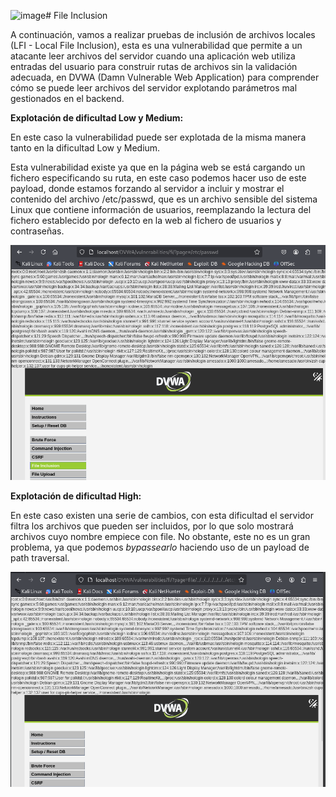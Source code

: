 ![image](https://github.com/user-attachments/assets/5ea3bb26-a464-40aa-a808-e48e05546a4d)# File Inclusion

A continuación, vamos a realizar pruebas de inclusión de archivos locales (LFI - Local File Inclusion), esta es una vulnerabilidad que permite a un atacante leer archivos del servidor cuando una aplicación web utiliza entradas del usuario para construir rutas de archivos sin la validación adecuada, en DVWA (Damn Vulnerable Web Application) para comprender cómo se puede leer archivos del servidor explotando parámetros mal gestionados en el backend.

**Explotación de dificultad Low y Medium:**

En este caso la vulnerabilidad puede ser explotada de la misma manera tanto en la dificultad Low y Medium.

Esta vulnerabilidad existe ya que en la página web se está cargando un fichero especificando su ruta, en este caso podemos hacer uso de este payload, donde estamos forzando al servidor a incluir y mostrar el contenido del archivo /etc/passwd, que es un archivo sensible del sistema Linux que contiene información de usuarios, reemplazando la lectura del fichero establecido por defecto en la web al fichero de usuarios y contraseñas.

![LM](./Assets/File%20Inclusion/LOW%20&%20MEDIUM-%201.png)

**Explotación de dificultad High:**

En este caso existen una serie de cambios, con esta dificultad el servidor filtra los archivos que pueden ser incluidos, por lo que solo mostrará archivos cuyo nombre empiece con file. No obstante, este no es un gran problema, ya que podemos *bypassearlo* haciendo uso de un payload de path traversal.

![H](./Assets/File%20Inclusion/HIGH%20-%201.png)
